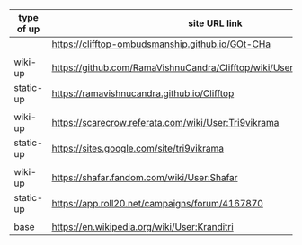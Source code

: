 | type of up | site URL link |
| ------------- | ------------- |
| | https://clifftop-ombudsmanship.github.io/GOt-CHa |
| | |
| wiki-up | https://github.com/RamaVishnuCandra/Clifftop/wiki/User:RamaVishnuCandra |
| static-up | https://ramavishnucandra.github.io/Clifftop |
| | |
| wiki-up | https://scarecrow.referata.com/wiki/User:Tri9vikrama |
| static-up | https://sites.google.com/site/tri9vikrama |
| | |
| wiki-up | https://shafar.fandom.com/wiki/User:Shafar |
| static-up | https://app.roll20.net/campaigns/forum/4167870 |
| | |
| base | https://en.wikipedia.org/wiki/User:Kranditri |
